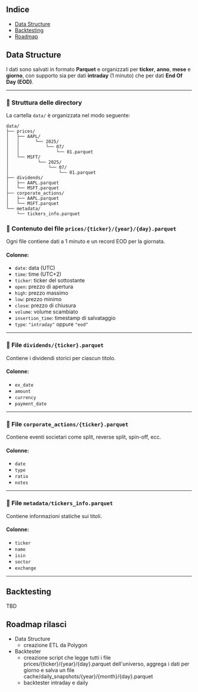 

## Indice
- [Data Structure](#data-structure)  
- [Backtesting](#backtesting)  
- [Roadmap](#roadmap)  


## Data Structure

I dati sono salvati in formato **Parquet** e organizzati per **ticker**, **anno**, **mese** e **giorno**, con supporto sia per dati **intraday** (1 minuto) che per dati **End Of Day (EOD)**.

---

### 📁 Struttura delle directory

La cartella `data/` è organizzata nel modo seguente:

```text
data/
├── prices/
│   ├── AAPL/
│   │      └── 2025/
│   │          └── 07/
│   │              └── 01.parquet
│   └── MSFT/
│           └── 2025/
│               └── 07/
│                   └── 01.parquet
├── dividends/
│   ├── AAPL.parquet
│   └── MSFT.parquet
├── corporate_actions/
│   ├── AAPL.parquet
│   └── MSFT.parquet
└── metadata/
    └── tickers_info.parquet
```

### 🧾 Contenuto dei file `prices/{ticker}/{year}/{day}.parquet`

Ogni file contiene dati a 1 minuto e un record EOD per la giornata.

#### Colonne:
- `date`: data (UTC)
- `time`: time (UTC+2)
- `ticker`: ticker del sottostante
- `open`: prezzo di apertura
- `high`: prezzo massimo
- `low`: prezzo minimo
- `close`: prezzo di chiusura
- `volume`: volume scambiato
- `insertion_time`: timestamp di salvataggio
- `type`: `"intraday"` oppure `"eod"`

---

### 📄 File `dividends/{ticker}.parquet`

Contiene i dividendi storici per ciascun titolo.

#### Colonne:
- `ex_date`
- `amount`
- `currency`
- `payment_date`

---

### 🏢 File `corporate_actions/{ticker}.parquet`

Contiene eventi societari come split, reverse split, spin-off, ecc.

#### Colonne:
- `date`
- `type`
- `ratio`
- `notes`

---

### 🧠 File `metadata/tickers_info.parquet`

Contiene informazioni statiche sui titoli.

#### Colonne:
- `ticker`
- `name`
- `isin`
- `sector`
- `exchange`

---

## Backtesting
TBD

## Roadmap rilasci
- Data Structure
    - creazione ETL da Polygon
- Backtester
    - creazione script che legge tutti i file prices/{ticker}/{year}/{day}.parquet dell'universo, aggrega i dati per giorno e salva un file cache/daily_snapshots/{year}/{month}/{day}.parquet
    - backtester intraday e daily
